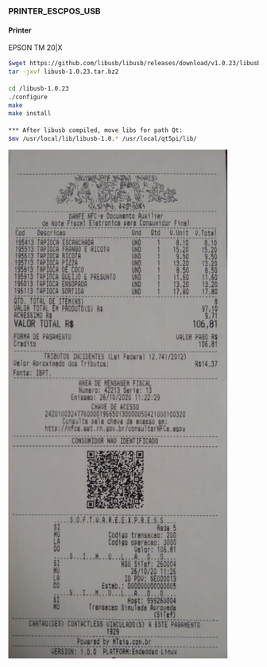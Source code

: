 ### PRINTER_ESCPOS_USB

#### Printer
EPSON TM 20|X

```bash
$wget https://github.com/libusb/libusb/releases/download/v1.0.23/libusb-1.0.23.tar.bz2
tar -jxvf libusb-1.0.23.tar.bz2

cd /libusb-1.0.23
./configure
make
make install

*** After libusb compiled, move libs for path Qt:
$mv /usr/local/lib/libusb-1.0.* /usr/local/qt5pi/lib/
```
![alt text](https://github.com/m4rc0nd35/EscPosUSB/blob/main/cupom.png)
